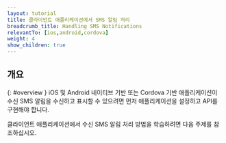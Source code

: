 ```yaml
---
layout: tutorial
title: 클라이언트 애플리케이션에서 SMS 알림 처리
breadcrumb_title: Handling SMS Notifications
relevantTo: [ios,android,cordova]
weight: 4
show_children: true
---
```

<!-- NLS_CHARSET=UTF-8 -->
## 개요
{: #overview }
iOS 및 Android 네이티브 기반 또는 Cordova 기반 애플리케이션이 수신 SMS 알림을 수신하고 표시할 수 있으려면 먼저 애플리케이션을 설정하고 API를 구현해야 합니다.

클라이언트 애플리케이션에서 수신 SMS 알림 처리 방법을 학습하려면 다음 주제를 참조하십시오. 
